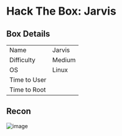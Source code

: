 # Hack The Box: Jarvis

## Box Details

|            |        |
| ---------- | ------ |
| Name       | Jarvis |
| Difficulty | Medium |
| OS         | Linux  |
| Time to User | | 
| Time to Root ||

## Recon

![image](https://user-images.githubusercontent.com/36175320/118215356-3cfe7c80-b426-11eb-93f8-e8262ad485ab.png)


